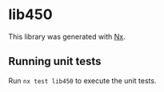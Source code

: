 # lib450

This library was generated with [Nx](https://nx.dev).

## Running unit tests

Run `nx test lib450` to execute the unit tests.
